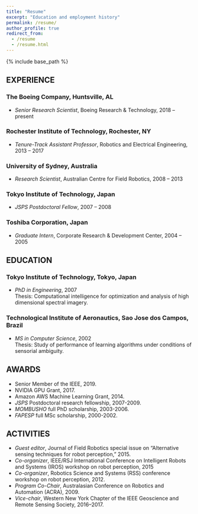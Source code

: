 ```yaml
---
title: "Resume"
excerpt: "Education and employment history"
permalink: /resume/
author_profile: true
redirect_from:
  - /resume
  - /resume.html
---
```


{% include base_path %}

## EXPERIENCE

### The Boeing Company, Huntsville, AL
* *Senior Research Scientist*, Boeing Research & Technology, 2018 – present

### Rochester Institute of Technology, Rochester, NY
* *Tenure-Track Assistant Professor*,  Robotics and Electrical Engineering, 2013 – 2017

### University of Sydney, Australia
* *Research Scientist*, Australian Centre for Field Robotics, 2008 – 2013

### Tokyo Institute of Technology, Japan
* *JSPS Postdoctoral Fellow*, 2007 – 2008

### Toshiba Corporation, Japan
* *Graduate Intern*, Corporate Research & Development Center, 2004 – 2005

## EDUCATION

### Tokyo Institute of Technology, Tokyo, Japan
* *PhD in Engineering*, 2007  
Thesis: Computational intelligence for optimization and analysis of high dimensional spectral imagery.  

### Technological Institute of Aeronautics, Sao Jose dos Campos, Brazil
* *MS in Computer Science*, 2002  
Thesis: Study of performance of learning algorithms under conditions of sensorial ambiguity.  


## AWARDS
* Senior Member of the IEEE, 2019. 
* NVIDIA GPU Grant, 2017. 
* Amazon AWS Machine Learning Grant, 2014.  
* *JSPS* Postdoctoral research fellowship, 2007-2009.
* *MOMBUSHO* full PhD scholarship, 2003-2006.
* *FAPESP* full MSc scholarship, 2000-2002.

## ACTIVITIES

* *Guest editor*, Journal of Field Robotics special issue on “Alternative sensing techniques for robot perception,” 2015.
* *Co-organizer*, IEEE/RSJ International Conference on Intelligent Robots and Systems (IROS) workshop on robot perception, 2015
* *Co-organizer*, Robotics Science and Systems (RSS) conference workshop on robot perception, 2012.
* *Program Co-Chair*, Australasian Conference on Robotics and Automation (ACRA), 2009.
* *Vice-chair*, Western New York Chapter of the IEEE Geoscience and Remote Sensing Society, 2016–2017. 
